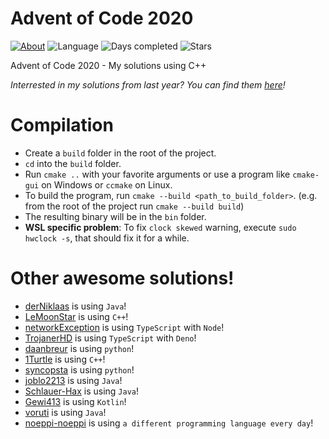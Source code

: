 # Advent of Code 2020

[![About](https://img.shields.io/badge/Advent%20of%20Code-2020-brightgreen)](https://adventofcode.com/2020/about)
![Language](https://img.shields.io/badge/Language-C%2B%2B-orange)
![Days completed](https://img.shields.io/badge/Days%20completed-19-red)
![Stars](https://img.shields.io/badge/Stars-41-yellow)

Advent of Code 2020 - My solutions using C++

*Interrested in my solutions from last year? You can find them [here](https://github.com/andi-makes/AdventOfCode2019)!*

# Compilation
 * Create a `build` folder in the root of the project.
 * `cd` into the `build` folder.
 * Run `cmake ..` with your favorite arguments or use a program like `cmake-gui` on Windows or `ccmake` on Linux.
 * To build the program, run `cmake --build <path_to_build_folder>`. (e.g. from the root of the project run `cmake --build build`)
 * The resulting binary will be in the `bin` folder.
 * **WSL specific problem**: To fix `clock skewed` warning, execute `sudo hwclock -s`, that should fix it for a while.


# Other awesome solutions!
 * [derNiklaas](https://github.com/derNiklaas/AoC-2020) is using `Java`!
 * [LeMoonStar](https://github.com/LeMoonStar/AoC20) is using `C++`!
 * [networkException](https://github.com/networkException/AdventOfCode) is using `TypeScript` with `Node`!
 * [TrojanerHD](https://github.com/TrojanerHD/AdventofCode2020) is using `TypeScript` with `Deno`!
 * [daanbreur](https://github.com/daanbreur/AdventofCode) is using `python`!
 * [1Turtle](https://github.com/1Turtle/AdventOfCode2020) is using `C++`!
 * [syncopsta](https://github.com/syncopsta/aoc_2020) is using `python`!
 * [joblo2213](https://github.com/joblo2213/AdventOfCode2020) is using `Java`!
 * [Schlauer-Hax](https://github.com/Schlauer-Hax/advent-of-code) is using `Java`!
 * [Gewi413](https://github.com/Gewi413/AdventOfCode) is using `Kotlin`!
 * [voruti](https://github.com/voruti/MyAoCSolutions) is using `Java`!
 * [noeppi-noeppi](https://github.com/noeppi-noeppi/aoc) is using `a different programming language every day`!
